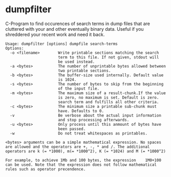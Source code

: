 # dumpfilter

C-Program to find occurences of search terms in dump files that are
cluttered with your and other eventually binary data. Useful if you
shreddered your recent work and need it back.

    Usage: dumpfilter [options] dumpfile search-terms
    Options:
      -o <filename>        Write printable sections matching the search
                           term to this file. If not given, stdout will
                           be used instead.
      -a <bytes>           The number of unprintable bytes allowed between
                           two printable sections.
      -b <bytes>           The buffer-size used internally. Default value
                           is 1024.
      -s <bytes>           The number of bytes to skip from the beginning
                           of the input file.
      -m <bytes>           The maximum size of a result-chunk.If the value
                           is zero, no maximum is set. Default is zero.
                           search term and fulfills all other criteria.
      -c <bytes>           The minimum size a printable sub-chunk must
                           have. Defaults to 0.
      -v                   Be verbose about the actual input information
                           and stop processing afterwards.
      -u <bytes>           Only process until this anmount of bytes have
                           been passed.
      -w                   Do not treat whitespaces as printables.

    <bytes> arguments can be a simple mathematical expression. No spaces
    are allowed and the operators are +, -, * and /. The additional
    operators are k (= *1000), m(= *1000^2), K (= *1024) and M (= *1000^2)

    For example, to achieve 1Mb and 100 bytes, the expression    1M0+100
    can be used. Note that the expression does not follow mathematical
    rules such as operator precendence.
